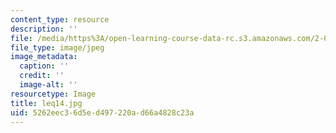 ```yaml
---
content_type: resource
description: ''
file: /media/https%3A/open-learning-course-data-rc.s3.amazonaws.com/2-003-modeling-dynamics-and-control-i-spring-2005/5262eec36d5ed497220ad66a4828c23a_leq14.jpg
file_type: image/jpeg
image_metadata:
  caption: ''
  credit: ''
  image-alt: ''
resourcetype: Image
title: leq14.jpg
uid: 5262eec3-6d5e-d497-220a-d66a4828c23a
---
```

